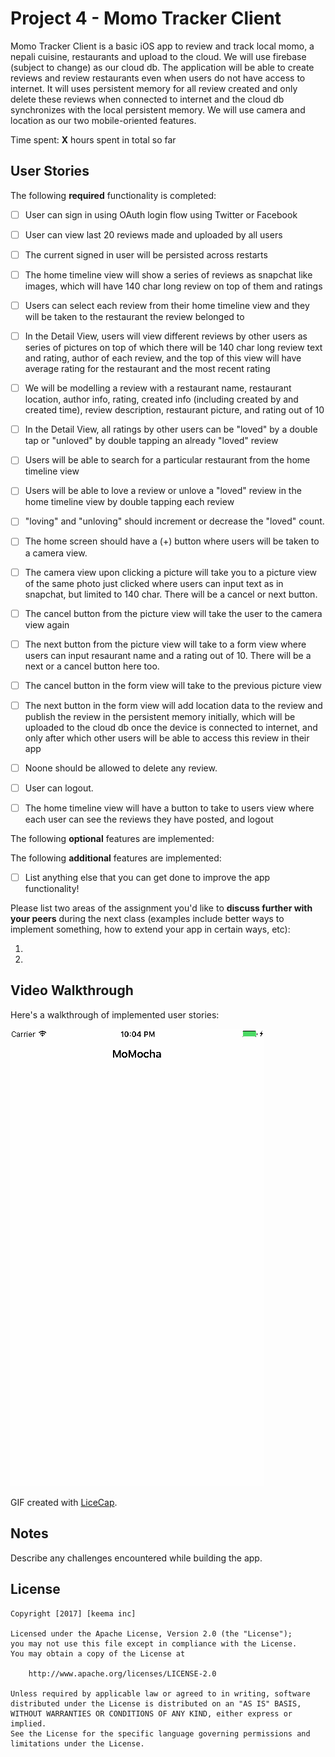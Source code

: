 # Project 4 - Momo Tracker Client

Momo Tracker Client is a basic iOS  app to review and track local momo, a nepali cuisine, restaurants and upload to the cloud. We will use firebase (subject to change) as our cloud db. The application will be able to create reviews and review restaurants even when users do not have access to internet. It will uses persistent memory for all review created and only delete these reviews when connected to internet and the cloud db synchronizes with the local persistent memory. We will use camera and location as our two mobile-oriented features.

Time spent: **X** hours spent in total so far

## User Stories

The following **required** functionality is completed:

- [ ] User can sign in using OAuth login flow using Twitter or Facebook
- [ ] User can view last 20 reviews made and uploaded by all users
- [ ] The current signed in user will be persisted across restarts
- [ ] The home timeline view will show a series of reviews as snapchat like images, which will have 140 char long review on top of them and ratings
- [ ] Users can select each review from their home timeline view and they will be taken to the restaurant the review belonged to
- [ ] In the Detail View, users will view different reviews by other users as series of pictures on top of which there will be 140 char long review text and rating, author of each review, and the top of this view will have average rating for the restaurant and the most recent rating
- [ ] We will be modelling a review with a restaurant name, restaurant location, author info, rating, created info (including created by and created time), review description, restaurant picture, and rating out of 10
- [ ] In the Detail View, all ratings by other users can be "loved" by a double tap or "unloved" by double tapping an already "loved" review
- [ ] Users will be able to search for a particular restaurant from the home timeline view
- [ ] Users will be able to love a review or unlove a "loved" review in the home timeline view by double tapping each review
- [ ] "loving" and "unloving" should increment or decrease the "loved" count.
- [ ] The home screen should have a (+) button where users will be taken to a camera view.
- [ ] The camera view upon clicking a picture will take you to a picture view of the same photo just clicked where users can input text as in snapchat, but limited to 140 char. There will be a cancel or next button.
- [ ] The cancel button from the picture view will take the user to the camera view again
- [ ] The next button from the picture view will take to a form view where users can input resaurant name and a rating out of 10. There will be a next or a cancel button here too.
- [ ] The cancel button in the form view will take to the previous picture view
- [ ] The next button in the form view will add location data to the review and publish the review in the persistent memory initially, which will be uploaded to the cloud db once the device is connected to internet, and only after which other users will be able to access this review in their app
- [ ] Noone should be allowed to delete any review.
- [ ] User can logout.
- [ ] The home timeline view will have a button to take to users view where each user can see the reviews they have posted, and logout


The following **optional** features are implemented:


The following **additional** features are implemented:

- [ ] List anything else that you can get done to improve the app functionality!

Please list two areas of the assignment you'd like to **discuss further with your peers** during the next class (examples include better ways to implement something, how to extend your app in certain ways, etc):

1. 
2. 

## Video Walkthrough 

Here's a walkthrough of implemented user stories:

<img src='https://github.com/Momonai/Momo-Tracker-client/blob/master/walkthrough.gif' title='Video Walkthrough' width='' alt='Video Walkthrough' />

GIF created with [LiceCap](http://www.cockos.com/licecap/).

## Notes

Describe any challenges encountered while building the app.

## License

    Copyright [2017] [keema inc]

    Licensed under the Apache License, Version 2.0 (the "License");
    you may not use this file except in compliance with the License.
    You may obtain a copy of the License at

        http://www.apache.org/licenses/LICENSE-2.0

    Unless required by applicable law or agreed to in writing, software
    distributed under the License is distributed on an "AS IS" BASIS,
    WITHOUT WARRANTIES OR CONDITIONS OF ANY KIND, either express or implied.
    See the License for the specific language governing permissions and
    limitations under the License.
